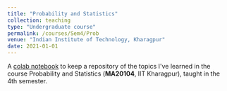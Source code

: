 ```yaml
---
title: "Probability and Statistics"
collection: teaching
type: "Undergraduate course"
permalink: /courses/Sem4/Prob
venue: "Indian Institute of Technology, Kharagpur"
date: 2021-01-01
---
```


A [colab notebook](https://colab.research.google.com/drive/1g4ISHMJueve3Nu1x8XQjp354XMr7D8du?usp=sharing) to keep a repository of the topics I've learned in the course Probability and Statistics (**MA20104**, IIT Kharagpur), taught in the 4th semester.